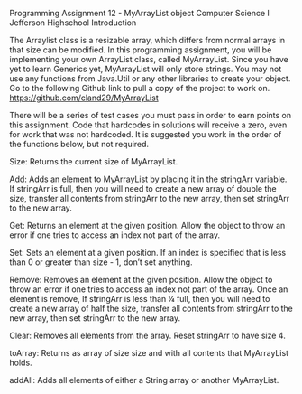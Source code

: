 Programming Assignment 12 - MyArrayList object
Computer Science I
Jefferson Highschool
Introduction

 The Arraylist class is a resizable array, which differs from normal arrays in that size can be modified. In this programming assignment, you will be implementing your own ArrayList class, called MyArrayList.
	Since you have yet to learn Generics yet, MyArrayList will only store strings. You may not use any functions from Java.Util or any other libraries to create your object. Go to the following Github link to pull a copy of the project to work on.
https://github.com/cland29/MyArrayList

There will be a series of test cases you must pass in order to earn points on this assignment. Code that hardcodes in solutions will receive a zero, even for work that was not hardcoded. It is suggested you work in the order of the functions below, but not required.

Size:
	Returns the current size of MyArrayList.

Add:
	Adds an element to MyArrayList by placing it in the stringArr variable. If stringArr is full, then you will need to create a new array of double the size, transfer all contents from stringArr to the new array, then set stringArr to the new array.

Get:
	Returns an element at the given position. Allow the object to throw an error if one tries to access an index not part of the array.

Set:
	Sets an element at a given position. If an index is specified that is less than 0 or greater than size - 1, don’t set anything.

Remove:
	Removes an element at the given position. Allow the object to throw an error if one tries to access an index not part of the array. 
	Once an element is remove, If stringArr is less than ¼ full, then you will need to create a new array of half the size, transfer all contents from stringArr to the new array, then set stringArr to the new array.

Clear:
	Removes all elements from the array. Reset stringArr to have size 4.

toArray:
	Returns as array of size size and with all contents that MyArrayList holds.

addAll:
	Adds all elements of either a String array or another MyArrayList.
